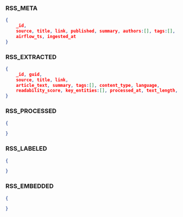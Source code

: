 ### RSS_META
```json
{
    _id, 
    source, title, link, published, summary, authors:[], tags:[],
    airflow_ts, ingested_at
}
```

### RSS_EXTRACTED
```json
{
    _id, guid, 
    source, title, link, 
    article_text, summary, tags:[], content_type, language,
    readability_score, key_entities:[], processed_at, text_length,
}
```

### RSS_PROCESSED
```json
{

}
```

### RSS_LABELED
```json
{

}
```

### RSS_EMBEDDED
```json
{

}
```